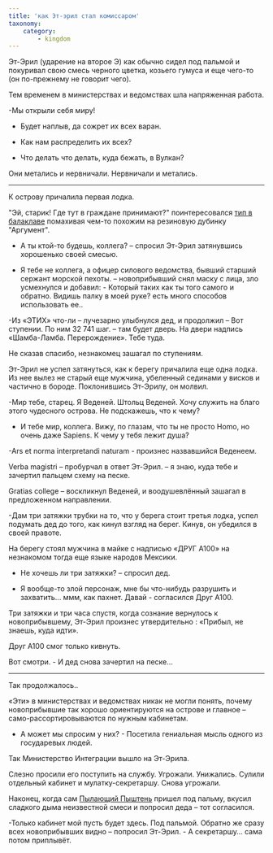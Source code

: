 ```yaml
---
title: 'как Эт-эрил стал комиссаром'
taxonomy:
    category:
        - kingdom
---
```


Эт-Эрил (ударение на второе Э) как обычно сидел под пальмой и покуривал свою смесь черного цветка, козьего гумуса и еще чего-то (он по-прежнему не говорит чего).

Тем временем в министерствах и ведомствах шла напряженная работа.

-Мы открыли себя миру!

- Будет наплыв, да сожрет их всех варан.

- Как нам распределить их всех?

- Что делать что делать, куда бежать, в Вулкан?

Они метались и нервничали. Нервничали и метались.

***
К острову причалила первая лодка.

"Эй, старик! Где тут в граждане принимают?" поинтересовался [тип в балаклаве](http://lambopedia.ru/svyashennoe-korolevstvo-lambotero/nashi-ministerstva/ministerstvo-voiny-i-pobedy/komissar-departamenta-vip) помахивая чем-то похожим на резиновую дубинку "Аргумент".

- А ты ктой-то будешь, коллега? – спросил Эт-Эрил затянувшись хорошенько своей смесью.

- Я тебе не коллега, а офицер силового ведомства, бывший старший сержант морской пехоты. – новоприбывший снял маску с лица, зло усмехнулся и добавил: - Который таких как ты того самого и обратно. Видишь палку в моей руке? есть много способов использовать ее..

-Из «ЭТИХ» что-ли – лучезарно улыбнулся дед, и продолжил – Вот ступении. По ним 32 741 шаг. – там будет дверь. На двери надпись «Шамба-Ламба. Перерождение». Тебе туда.

Не сказав спасибо, незнакомец зашагал по ступениям.

Эт-Эрил не успел затянуться, как к берегу причалила еще одна лодка. Из нее вылез не старый еще мужчина, убеленный сединами у висков и частично в бороде. Поклонившись Эт-Эрилу, он молвил.

-Мир тебе, старец. Я Веденей. Штольц Веденей. Хочу служить на благо этого чудесного острова. Не подскажешь, что к чему?

- И тебе мир, коллега. Вижу, по глазам, что ты не просто Homo, но очень даже Sapiens. К чему у тебя лежит душа?

-Ars et norma interpretandi naturam - произнес назвавшийся Веденеем.

Verba magistri – пробурчал в ответ Эт-Эрил. – я знаю, куда тебе и зачертил пальцем схему на песке.

Gratias college – воскликнул Веденей, и воодушевлённый зашагал в предложенном направлении.

-Дам три затяжки трубки на то, что у берега стоит третья лодка, успел подумать дед до того, как кинул взгляд на берег. Кинув, он убедился в своей правоте.

На берегу стоял мужчина в майке с надписью «ДРУГ А100» на незнакомом тогда еще языке народов Мексики.

- Не хочешь ли три затяжки? – спросил дед.

- Я вообще-то злой персонаж, мне бы что-нибудь разрушить и захватить... ммм, как пахнет. Давай - согласился Друг А100.

Три затяжки и три часа спустя, когда сознание вернулось к новоприбывшему, Эт-Эрил произнес утвердительно : «Прибыл, не знаешь, куда идти».

Друг А100 смог только кивнуть.

Вот смотри. - И дед снова зачертил на песке…

***
Так продолжалось..

«Эти» в министерствах и ведомствах никак не могли понять, почему новоприбывшие так хорошо ориентируются на острове и главное – само-рассортировываются по нужным кабинетам.

- А может мы спросим у них? - Посетила гениальная мысль одного из государевых людей.

Так Министерство Интеграции вышло на Эт-Эрила.

Слезно просили его поступить на службу. Угрожали. Унижались. Сулили отдельный кабинет и мулатку-секретаршу. Снова угрожали.

Наконец, когда сам [Пылающий Пыштень](http://lambopedia.ru/svyashennoe-korolevstvo-lambotero/lyudi/korol-alshubarot) пришел под пальму, вкусил сладкого дыма неизвестной смеси и попросил деда – тот согласился.

-Только кабинет мой пусть будет здесь. Под пальмой. Обратно же сразу всех новоприбывших видно – попросил Эт-Эрил. - А секретаршу… сама потом приплывёт.